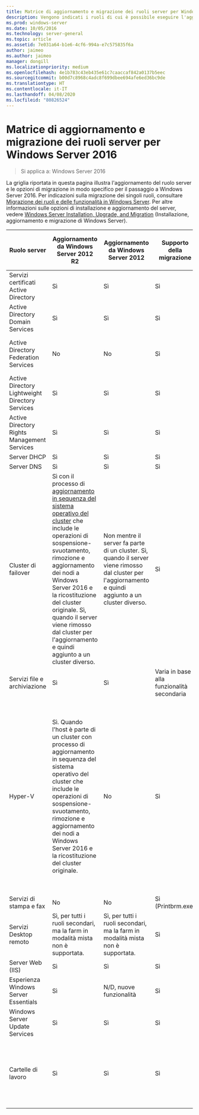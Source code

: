 ```yaml
---
title: Matrice di aggiornamento e migrazione dei ruoli server per Windows Server 2016
description: Vengono indicati i ruoli di cui è possibile eseguire l'aggiornamento o la migrazione a Windows Server 2016.
ms.prod: windows-server
ms.date: 10/05/2016
ms.technology: server-general
ms.topic: article
ms.assetid: 7e031a64-b1e6-4cf6-994a-e7c575835f6a
author: jaimeo
ms.author: jaimeo
manager: dongill
ms.localizationpriority: medium
ms.openlocfilehash: 4e1b783c43eb435e61c7caaccaf842a0137b5eec
ms.sourcegitcommit: b00d7c8968c4adc8f699dbee694afe6ed36bc9de
ms.translationtype: HT
ms.contentlocale: it-IT
ms.lasthandoff: 04/08/2020
ms.locfileid: "80826524"
---
```

# <a name="server-role-upgrade-and-migration-matrix-for-windows-server-2016"></a>Matrice di aggiornamento e migrazione dei ruoli server per Windows Server 2016

>Si applica a: Windows Server 2016

La griglia riportata in questa pagina illustra l'aggiornamento del ruolo server e le opzioni di migrazione in modo specifico per il passaggio a Windows Server 2016. Per indicazioni sulla migrazione dei singoli ruoli, consultare [Migrazione dei ruoli e delle funzionalità in Windows Server](https://docs.microsoft.com/windows-server/get-started/migrate-roles-and-features). Per altre informazioni sulle opzioni di installazione e aggiornamento del server, vedere [Windows Server Installation, Upgrade, and Migration](https://docs.microsoft.com/windows-server/get-started/installation-and-upgrade) (Installazione, aggiornamento e migrazione di Windows Server).

|Ruolo server|Aggiornamento da Windows Server 2012 R2|Aggiornamento da Windows Server 2012|Supporto della migrazione|Completamento della migrazione senza tempi di inattività|  
|-------------------|----------|--------------|--------------|----------|  
|Servizi certificati Active Directory|    Sì|    Sì|    Sì|    No|
|Active Directory Domain Services|    Sì|    Sì|    Sì|    Sì|
|Active Directory Federation Services|    No|    No|    Sì|    No (è necessario aggiungere nuovi nodi alla farm)|
|Active Directory Lightweight Directory Services|    Sì|    Sì|    Sì|    Sì|
|Active Directory Rights Management Services|    Sì|    Sì|    Sì|    No|
|Server DHCP|    Sì|    Sì|    Sì|    Sì|
|Server DNS|    Sì|    Sì|    Sì|    No|
|Cluster di failover|Sì con il processo di [aggiornamento in sequenza del sistema operativo del cluster](https://technet.microsoft.com/windows-server-docs/failover-clustering/cluster-operating-system-rolling-upgrade) che include le operazioni di sospensione-svuotamento, rimozione e aggiornamento dei nodi a Windows Server 2016 e la ricostituzione del cluster originale. Sì, quando il server viene rimosso dal cluster per l'aggiornamento e quindi aggiunto a un cluster diverso.|Non mentre il server fa parte di un cluster. Sì, quando il server viene rimosso dal cluster per l'aggiornamento e quindi aggiunto a un cluster diverso.    |Sì|No per i cluster di failover di Windows Server 2012. Sì per i cluster di failover di Windows Server 2012 R2 con macchine virtuali Hyper-V o per i cluster di failover di Windows Server 2012 R2 che eseguono il ruolo File server di scalabilità orizzontale. Vedere [Cluster OS Rolling Upgrade](https://technet.microsoft.com/windows-server-docs/failover-clustering/cluster-operating-system-rolling-upgrade) (Aggiornamento in sequenza del sistema operativo del cluster).|
|Servizi file e archiviazione|    Sì|    Sì|    Varia in base alla funzionalità secondaria|    No|
|Hyper-V| Sì. Quando l'host è parte di un cluster con processo di aggiornamento in sequenza del sistema operativo del cluster che include le operazioni di sospensione-svuotamento, rimozione e aggiornamento dei nodi a Windows Server 2016 e la ricostituzione del cluster originale.|  No|   Sì|  No per i cluster di failover di Windows Server 2012. Sì per i cluster di failover di Windows Server 2012 R2 con macchine virtuali Hyper-V o per i cluster di failover di Windows Server 2012 R2 che eseguono il ruolo File server di scalabilità orizzontale. Vedere [Cluster OS Rolling Upgrade](https://technet.microsoft.com/windows-server-docs/failover-clustering/cluster-operating-system-rolling-upgrade) (Aggiornamento in sequenza del sistema operativo del cluster).| 
|Servizi di stampa e fax|    No|    No|    Sì (Printbrm.exe)|    No|
|Servizi Desktop remoto|    Sì, per tutti i ruoli secondari, ma la farm in modalità mista non è supportata.|    Sì, per tutti i ruoli secondari, ma la farm in modalità mista non è supportata.|    Sì|    No|
|Server Web (IIS)|    Sì|    Sì|    Sì|    No|
|Esperienza Windows Server Essentials|    Sì|    N/D, nuove funzionalità|    Sì|    No|
|Windows Server Update Services|    Sì|    Sì|    Sì|    No|
|Cartelle di lavoro|    Sì|    Sì|    Sì|    Sì da WS 2012 R2 durante l'uso di [Cluster OS Rolling Upgrade](https://technet.microsoft.com/windows-server-docs/failover-clustering/cluster-operating-system-rolling-upgrade) (Aggiornamento in sequenza del sistema operativo del cluster).|

